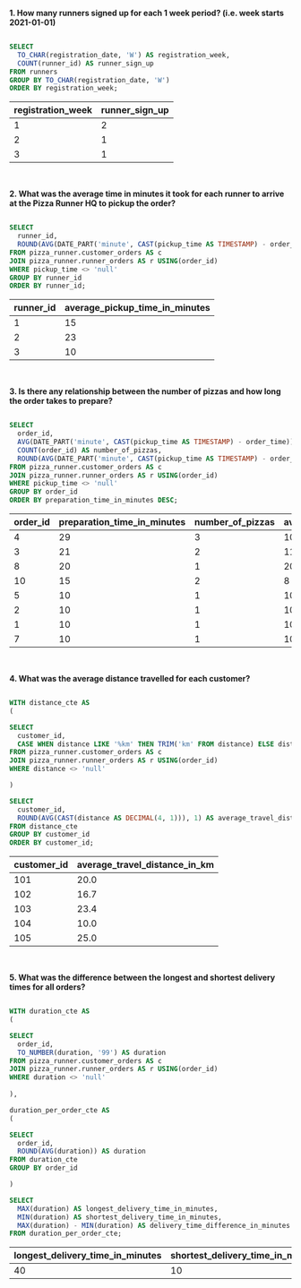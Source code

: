 **1. How many runners signed up for each 1 week period? (i.e. week starts 2021-01-01)**

````sql

SELECT 
  TO_CHAR(registration_date, 'W') AS registration_week,
  COUNT(runner_id) AS runner_sign_up
FROM runners
GROUP BY TO_CHAR(registration_date, 'W')
ORDER BY registration_week;

````

| registration_week | runner_sign_up |
| ----------------- | -------------- |
| 1                 | 2              |
| 2                 | 1              |
| 3                 | 1              |

<br/>

**2. What was the average time in minutes it took for each runner to arrive at the Pizza Runner HQ to pickup the order?**

````sql

SELECT
  runner_id,
  ROUND(AVG(DATE_PART('minute', CAST(pickup_time AS TIMESTAMP) - order_time))) AS average_pickup_time_in_minutes 
FROM pizza_runner.customer_orders AS c
JOIN pizza_runner.runner_orders AS r USING(order_id)
WHERE pickup_time <> 'null'
GROUP BY runner_id
ORDER BY runner_id;

````

| runner_id | average_pickup_time_in_minutes |
| --------- | ------------------------------ |
| 1         | 15                             |
| 2         | 23                             |
| 3         | 10                             |

<br/>

**3. Is there any relationship between the number of pizzas and how long the order takes to prepare?**

````sql

SELECT 
  order_id,
  AVG(DATE_PART('minute', CAST(pickup_time AS TIMESTAMP) - order_time)) AS preparation_time_in_minutes,
  COUNT(order_id) AS number_of_pizzas, 
  ROUND(AVG(DATE_PART('minute', CAST(pickup_time AS TIMESTAMP) - order_time))::NUMERIC / COUNT(order_id)) AS average_time_per_pizza_in_minutes
FROM pizza_runner.customer_orders AS c
JOIN pizza_runner.runner_orders AS r USING(order_id)
WHERE pickup_time <> 'null'
GROUP BY order_id
ORDER BY preparation_time_in_minutes DESC;

````

| order_id | preparation_time_in_minutes | number_of_pizzas | average_time_per_pizza_in_minutes |
| -------- | --------------------------- | ---------------- | --------------------------------- |
| 4        | 29                          | 3                | 10                                |
| 3        | 21                          | 2                | 11                                |
| 8        | 20                          | 1                | 20                                |
| 10       | 15                          | 2                | 8                                 |
| 5        | 10                          | 1                | 10                                |
| 2        | 10                          | 1                | 10                                |
| 1        | 10                          | 1                | 10                                |
| 7        | 10                          | 1                | 10                                |

<br/>

**4. What was the average distance travelled for each customer?**

````sql

WITH distance_cte AS
(

SELECT
  customer_id,
  CASE WHEN distance LIKE '%km' THEN TRIM('km' FROM distance) ELSE distance END AS distance
FROM pizza_runner.customer_orders AS c
JOIN pizza_runner.runner_orders AS r USING(order_id)
WHERE distance <> 'null'

)

SELECT
  customer_id,
  ROUND(AVG(CAST(distance AS DECIMAL(4, 1))), 1) AS average_travel_distance_in_km 
FROM distance_cte
GROUP BY customer_id
ORDER BY customer_id;

````

| customer_id | average_travel_distance_in_km |
| ----------- | ----------------------------- |
| 101         | 20.0                          |
| 102         | 16.7                          |
| 103         | 23.4                          |
| 104         | 10.0                          |
| 105         | 25.0                          |

<br/>

**5. What was the difference between the longest and shortest delivery times for all orders?**

````sql

WITH duration_cte AS
(

SELECT
  order_id,
  TO_NUMBER(duration, '99') AS duration
FROM pizza_runner.customer_orders AS c
JOIN pizza_runner.runner_orders AS r USING(order_id)
WHERE duration <> 'null'
  
),

duration_per_order_cte AS
(

SELECT 
  order_id,
  ROUND(AVG(duration)) AS duration
FROM duration_cte
GROUP BY order_id

)

SELECT
  MAX(duration) AS longest_delivery_time_in_minutes,
  MIN(duration) AS shortest_delivery_time_in_minutes,
  MAX(duration) - MIN(duration) AS delivery_time_difference_in_minutes
FROM duration_per_order_cte;

````

| longest_delivery_time_in_minutes | shortest_delivery_time_in_minutes | delivery_time_difference_in_minutes |
| -------------------------------- | --------------------------------- | ----------------------------------- |
| 40                               | 10                                | 30                                  |
